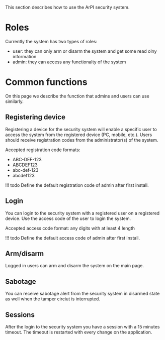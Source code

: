 This section describes how to use the ArPI security system.

# Roles

Currently the system has two types of roles:
* user: they can only arm or disarm the system and get some read olny information
* admin: they can access any functionalty of the system


# Common functions

On this page we describe the function that admins and users can use similarly.
## Registering device

Registering a device for the security system will enable a specific
user to access the system from the registered device (PC, mobile, etc.).
Users should receive registration codes from the administrator(s) of the system.

Accepted registration code formats:
* ABC-DEF-123
* ABCDEF123
* abc-def-123
* abcdef123

!!! todo
    Define the default registration code of admin after first install.

## Login
You can login to the security system with a registered user on a registered device.
Use the access code of the user to login the system.

Accepted access code format: any digits with at least 4 length

!!! todo
    Define the default access code of admin after first install.

## Arm/disarm

Logged in users can arm and disarm the system on the main page.

## Sabotage

You can receive sabotage alert from the security system in disarmed state
as well when the tamper circiut is interrupted.

## Sessions

After the login to the security system you have a session with a 15 minutes timeout.
The timeout is restarted with every change on the application.
